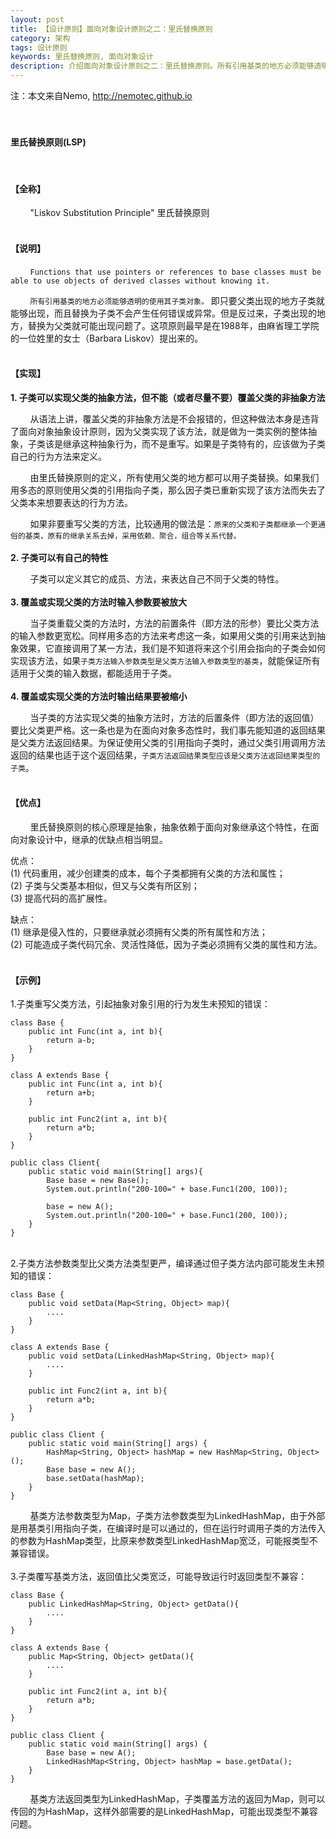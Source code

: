 ```yaml
---
layout: post
title: 【设计原则】面向对象设计原则之二：里氏替换原则
category: 架构
tags: 设计原则
keywords: 里氏替换原则, 面向对象设计
description: 介绍面向对象设计原则之二：里氏替换原则。所有引用基类的地方必须能够透明的使用其子类对象。
---
```

注：本文来自Nemo, http://nemotec.github.io  
&nbsp;  
&nbsp;  


#### **里氏替换原则(LSP)**  
&nbsp;  

#### **【全称】**  
&nbsp;&nbsp;&nbsp;&nbsp;&nbsp;&nbsp;&nbsp;&nbsp;"Liskov Substitution Principle" 里氏替换原则  
&nbsp;  

#### **【说明】** 
&nbsp;&nbsp;&nbsp;&nbsp;&nbsp;&nbsp;&nbsp;&nbsp;``Functions that use pointers or references to base classes must be able to use objects of derived classes without knowing it.``  

&nbsp;&nbsp;&nbsp;&nbsp;&nbsp;&nbsp;&nbsp;&nbsp;``所有引用基类的地方必须能够透明的使用其子类对象。`` 即只要父类出现的地方子类就能够出现，而且替换为子类不会产生任何错误或异常。但是反过来，子类出现的地方，替换为父类就可能出现问题了。这项原则最早是在1988年，由麻省理工学院的一位姓里的女士（Barbara Liskov）提出来的。  
&nbsp;  

#### **【实现】**  

**1. 子类可以实现父类的抽象方法，但不能（或者尽量不要）覆盖父类的非抽象方法**  

&nbsp;&nbsp;&nbsp;&nbsp;&nbsp;&nbsp;&nbsp;&nbsp;从语法上讲，覆盖父类的非抽象方法是不会报错的，但这种做法本身是违背了面向对象抽象设计原则，因为父类实现了该方法，就是做为一类实例的整体抽象，子类该是继承这种抽象行为，而不是重写。如果是子类特有的，应该做为子类自己的行为方法来定义。  

&nbsp;&nbsp;&nbsp;&nbsp;&nbsp;&nbsp;&nbsp;&nbsp;由里氏替换原则的定义，所有使用父类的地方都可以用子类替换。如果我们用多态的原则使用父类的引用指向子类，那么因子类已重新实现了该方法而失去了父类本来想要表达的行为方法。  

&nbsp;&nbsp;&nbsp;&nbsp;&nbsp;&nbsp;&nbsp;&nbsp;如果非要重写父类的方法，比较通用的做法是：``原来的父类和子类都继承一个更通俗的基类，原有的继承关系去掉，采用依赖、聚合，组合等关系代替。``  
&nbsp;  
**2. 子类可以有自己的特性**  

&nbsp;&nbsp;&nbsp;&nbsp;&nbsp;&nbsp;&nbsp;&nbsp;子类可以定义其它的成员、方法，来表达自己不同于父类的特性。  
&nbsp;  
**3. 覆盖或实现父类的方法时输入参数要被放大**  

&nbsp;&nbsp;&nbsp;&nbsp;&nbsp;&nbsp;&nbsp;&nbsp;当子类重载父类的方法时，方法的前置条件（即方法的形参）要比父类方法的输入参数更宽松。同样用多态的方法来考虑这一条，如果用父类的引用来达到抽象效果，它直接调用了某一方法，我们是不知道将来这个引用会指向的子类会如何实现该方法，如果``子类方法输入参数类型是父类方法输入参数类型的基类``，就能保证所有适用于父类的输入数据，都能适用于子类。  
&nbsp;  
**4. 覆盖或实现父类的方法时输出结果要被缩小**  

&nbsp;&nbsp;&nbsp;&nbsp;&nbsp;&nbsp;&nbsp;&nbsp;当子类的方法实现父类的抽象方法时，方法的后置条件（即方法的返回值）要比父类更严格。这一条也是为在面向对象多态性时，我们事先能知道的返回结果是父类方法返回结果。为保证使用父类的引用指向子类时，通过父类引用调用方法返回的结果也适于这个返回结果，``子类方法返回结果类型应该是父类方法返回结果类型的子类``。  
&nbsp;  

#### **【优点】**  

&nbsp;&nbsp;&nbsp;&nbsp;&nbsp;&nbsp;&nbsp;&nbsp;里氏替换原则的核心原理是抽象，抽象依赖于面向对象继承这个特性，在面向对象设计中，继承的优缺点相当明显。  

优点：  
(1) 代码重用，减少创建类的成本，每个子类都拥有父类的方法和属性；  
(2) 子类与父类基本相似，但又与父类有所区别；  
(3) 提高代码的高扩展性。  

缺点：  
(1) 继承是侵入性的，只要继承就必须拥有父类的所有属性和方法；  
(2) 可能造成子类代码冗余、灵活性降低，因为子类必须拥有父类的属性和方法。  
&nbsp;  

#### **【示例】**  

1.子类重写父类方法，引起抽象对象引用的行为发生未预知的错误：  

```
class Base {
    public int Func(int a, int b){
        return a-b;
    }
}

class A extends Base {
    public int Func(int a, int b){
        return a+b;
    }

    public int Func2(int a, int b){
        return a*b;
    }
}

public class Client{
    public static void main(String[] args){
        Base base = new Base();
        System.out.println("200-100=" + base.Func1(200, 100));

        base = new A();
        System.out.println("200-100=" + base.Func1(200, 100));
    }
} 
```  

&nbsp;  
2.子类方法参数类型比父类方法类型更严，编译通过但子类方法内部可能发生未预知的错误：  

```
class Base {
    public void setData(Map<String, Object> map){
        ....
    }
}

class A extends Base {
    public void setData(LinkedHashMap<String, Object> map){
        ....
    }

    public int Func2(int a, int b){
        return a*b;
    }
}

public class Client {
    public static void main(String[] args) {  
        HashMap<String, Object> hashMap = new HashMap<String, Object>();
        Base base = new A();
        base.setData(hashMap);
    }
} 
```  
&nbsp;&nbsp;&nbsp;&nbsp;&nbsp;&nbsp;&nbsp;&nbsp;基类方法参数类型为Map，子类方法参数类型为LinkedHashMap，由于外部是用基类引用指向子类，在编译时是可以通过的，但在运行时调用子类的方法传入的参数为HashMap类型，比原来参数类型LinkedHashMap宽泛，可能报类型不兼容错误。   
&nbsp;  
3.子类覆写基类方法，返回值比父类宽泛，可能导致运行时返回类型不兼容：  

```
class Base {
    public LinkedHashMap<String, Object> getData(){
        ....
    }
}

class A extends Base {
    public Map<String, Object> getData(){
        ....
    }

    public int Func2(int a, int b){
        return a*b;
    }
}

public class Client {
    public static void main(String[] args) {  
        Base base = new A();
        LinkedHashMap<String, Object> hashMap = base.getData();
    }
} 
```  
&nbsp;&nbsp;&nbsp;&nbsp;&nbsp;&nbsp;&nbsp;&nbsp;基类方法返回类型为LinkedHashMap，子类覆盖方法的返回为Map，则可以传回的为HashMap，这样外部需要的是LinkedHashMap，可能出现类型不兼容问题。  
&nbsp;  

